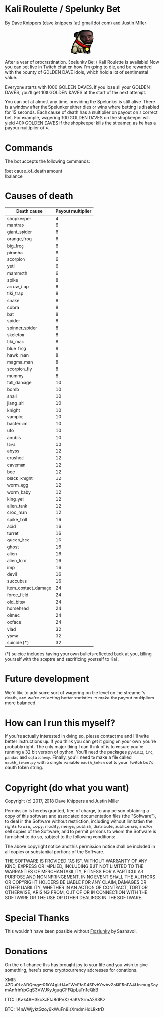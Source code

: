 # Kali Roulette / Spelunky Bet
By Dave Knippers (dave.knippers [at] gmail dot com) and Justin Miller 

<p align="center">
<img src="justins_finest_work.png">
</p>

After a year of procrastination, Spelunky Bet / Kali Roulette is available! Now you can bet live in Twitch chat on how I'm going to die, and be rewarded with the bounty of GOLDEN DAVE idols, which hold a lot of sentimental value.

Everyone starts with 1000 GOLDEN DAVES. If you lose all your GOLDEN DAVES, you'll get 100 GOLDEN DAVES at the start of the next attempt.

You can bet at almost any time, providing the Spelunker is still alive. There is a window after the Spelunker either dies or wins where betting is disabled for 15 seconds. Each cause of death has a multiplier on payout on a correct bet. For example, wagering 100 GOLDEN DAVES on the shopkeeper will yield 400 GOLDEN DAVES if the shopkeeper kills the streamer, as he has a payout multiplier of 4.

# Commands
The bot accepts the following commands:

!bet cause_of_death amount  
!balance

# Causes of death
| Death cause | Payout multiplier |
| ----------- | ----------------- |
| shopkeeper | 4 |
| mantrap | 6 |
| giant_spider | 6 |
| orange_frog | 6 |
| big_frog | 6 |
| piranha | 6 |
| scorpion | 6 |
| yeti | 6 |
| mammoth | 6 |
| spike | 8 |
| arrow_trap |8 |
| tiki_trap |8 |
| snake | 8 |
| cobra | 8 |
| bat | 8 |
| spider | 8 |
| spinner_spider | 8 |
| skeleton | 8 |
| tiki_man | 8 |
| blue_frog | 8 |
| hawk_man | 8 |
| magma_man | 8 |
| scorpion_fly |8 |
| mummy | 8 |
| fall_damage | 10 |
| bomb | 10 |
| snail | 10 |
| jiang_shi | 10 |
| knight | 10 |
| vampire | 10 |
| bacterium | 10 |
| ufo | 10 |
| anubis | 10 |
| lava | 12 |
| abyss | 12 |
| crushed | 12 |
| caveman | 12 |
| bee | 12 |
| black_knight | 12 |
| worm_egg | 12 |
| worm_baby | 12 |
| king_yeti | 12 |
| alien_tank | 12 |
| croc_man | 12 |
| spike_ball | 16 |
| acid | 16 |
| turret | 16 |
| queen_bee| 16 |
| ghost | 16 |
| alien | 16 |
| alien_lord | 16 |
| imp | 16 |
| devil | 16 |
| succubus | 16 |
| item_contact_damage | 24 |
| force_field | 24 |
| old_bitey | 24 |
| horsehead | 24 |
| olmec | 24 |
| oxface | 24 |
| vlad | 32 |
| yama | 32 |
| suicide (*) | 32 |

(*) suicide includes having your own bullets reflected back at you, killing yourself with the sceptre and sacrificing yourself to Kali.

# Future development

We'd like to add some sort of wagering on the level on the streamer's death, and we're collecting better statistics to make the payout multipliers more balanced.

# How can I run this myself?

If you're actually interested in doing so, please contact me and I'll write better instructions up. If you think you can get it going on your own, you're probably right. The only major thing I can think of is to ensure you're running a 32 bit version of python. You'll need the packages `pywin32`, `irc`, `pandas` and `sqlalchemy`. Finally, you'll need to make a file called `oauth_token.py` with a single variable `oauth_token` set to your Twitch bot's oauth token string.

# Copyright (do what you want)
Copyright (c) 2017, 2018 Dave Knippers and Justin Miller

Permission is hereby granted, free of charge, to any person obtaining a copy
of this software and associated documentation files (the "Software"), to deal
in the Software without restriction, including without limitation the rights
to use, copy, modify, merge, publish, distribute, sublicense, and/or sell
copies of the Software, and to permit persons to whom the Software is
furnished to do so, subject to the following conditions:

The above copyright notice and this permission notice shall be included in all
copies or substantial portions of the Software.

THE SOFTWARE IS PROVIDED "AS IS", WITHOUT WARRANTY OF ANY KIND, EXPRESS OR
IMPLIED, INCLUDING BUT NOT LIMITED TO THE WARRANTIES OF MERCHANTABILITY,
FITNESS FOR A PARTICULAR PURPOSE AND NONINFRINGEMENT. IN NO EVENT SHALL THE
AUTHORS OR COPYRIGHT HOLDERS BE LIABLE FOR ANY CLAIM, DAMAGES OR OTHER
LIABILITY, WHETHER IN AN ACTION OF CONTRACT, TORT OR OTHERWISE, ARISING FROM,
OUT OF OR IN CONNECTION WITH THE SOFTWARE OR THE USE OR OTHER DEALINGS IN THE
SOFTWARE.

# Special Thanks

This wouldn't have been possible without <a href="http://sashavol.com/frozlunky/">Frozlunky</a> by Sashavol.

# Donations
On the off chance this has brought joy to your life and you wish to give something, here's some cryptocurrency addresses for donations.

XMR: 47Du9LaABQmgzt91kY4gkH4cFWeEfaS45BvhYwbv2o5iE5nFA4UnjmugSaymAnfrinYpGqS3VWJKyJguqCFFQpLaTn1eQbB

LTC: LKwk49H3kcXJEtJ8dPvXzHaKVSrmASS3Kz

BTC: 14nWWjyktGzoy6kWuFn8isXmdmHdLRxtrD

